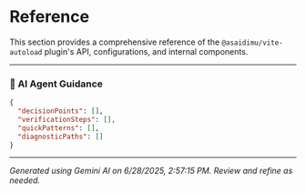# Reference

This section provides a comprehensive reference of the `@asaidimu/vite-autoload` plugin's API, configurations, and internal components.

---
### 🤖 AI Agent Guidance

```json
{
  "decisionPoints": [],
  "verificationSteps": [],
  "quickPatterns": [],
  "diagnosticPaths": []
}
```

---
*Generated using Gemini AI on 6/28/2025, 2:57:15 PM. Review and refine as needed.*